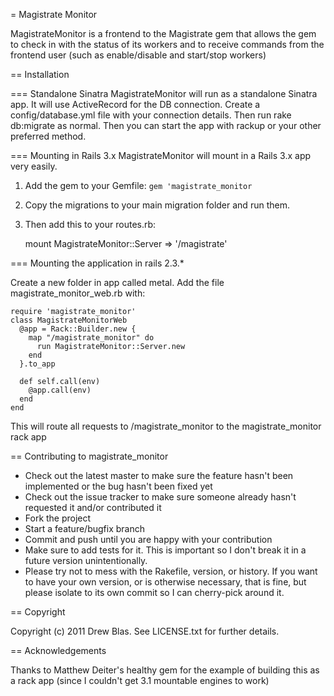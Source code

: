 = Magistrate Monitor

MagistrateMonitor is a frontend to the Magistrate gem that allows the gem to check in with the status of its workers and to receive commands from
the frontend user (such as enable/disable and start/stop workers)

== Installation

=== Standalone Sinatra
MagistrateMonitor will run as a standalone Sinatra app.  It will use ActiveRecord for the DB connection.  Create a config/database.yml file
with your connection details.  Then run rake db:migrate as normal.  Then you can start the app with rackup or your other preferred method.

=== Mounting in Rails 3.x
MagistrateMonitor will mount in a Rails 3.x app very easily.  

1. Add the gem to your Gemfile: `gem 'magistrate_monitor`
2. Copy the migrations to your main migration folder and run them.
3. Then add this to your routes.rb:

    mount MagistrateMonitor::Server => '/magistrate'

=== Mounting the application in rails 2.3.*

Create a new folder in app called metal. Add the file magistrate_monitor_web.rb with:
  
    require 'magistrate_monitor'
    class MagistrateMonitorWeb
      @app = Rack::Builder.new {
        map "/magistrate_monitor" do
          run MagistrateMonitor::Server.new
        end
      }.to_app

      def self.call(env)
        @app.call(env)
      end
    end
  
This will route all requests to /magistrate_monitor to the magistrate_monitor rack app

== Contributing to magistrate_monitor
 
* Check out the latest master to make sure the feature hasn't been implemented or the bug hasn't been fixed yet
* Check out the issue tracker to make sure someone already hasn't requested it and/or contributed it
* Fork the project
* Start a feature/bugfix branch
* Commit and push until you are happy with your contribution
* Make sure to add tests for it. This is important so I don't break it in a future version unintentionally.
* Please try not to mess with the Rakefile, version, or history. If you want to have your own version, or is otherwise necessary, that is fine, but please isolate to its own commit so I can cherry-pick around it.

== Copyright

Copyright (c) 2011 Drew Blas. See LICENSE.txt for further details.

== Acknowledgements

Thanks to Matthew Deiter's healthy gem for the example of building this as a rack app (since I couldn't get 3.1 mountable engines to work)